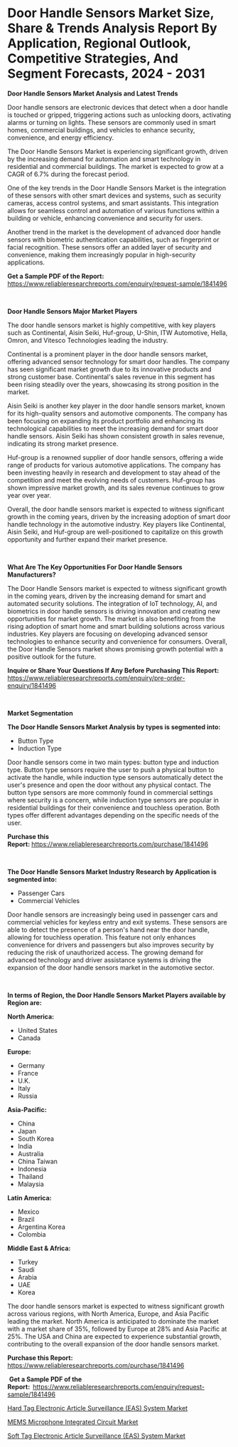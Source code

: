 <p><h1>Door Handle Sensors Market Size, Share & Trends Analysis Report By Application, Regional Outlook, Competitive Strategies, And Segment Forecasts, 2024 - 2031</h1></p><p><strong>Door Handle Sensors Market Analysis and Latest Trends</strong></p>
<p><p>Door handle sensors are electronic devices that detect when a door handle is touched or gripped, triggering actions such as unlocking doors, activating alarms or turning on lights. These sensors are commonly used in smart homes, commercial buildings, and vehicles to enhance security, convenience, and energy efficiency.</p><p>The Door Handle Sensors Market is experiencing significant growth, driven by the increasing demand for automation and smart technology in residential and commercial buildings. The market is expected to grow at a CAGR of 6.7% during the forecast period.</p><p>One of the key trends in the Door Handle Sensors Market is the integration of these sensors with other smart devices and systems, such as security cameras, access control systems, and smart assistants. This integration allows for seamless control and automation of various functions within a building or vehicle, enhancing convenience and security for users.</p><p>Another trend in the market is the development of advanced door handle sensors with biometric authentication capabilities, such as fingerprint or facial recognition. These sensors offer an added layer of security and convenience, making them increasingly popular in high-security applications.</p></p>
<p><strong>Get a Sample PDF of the Report:&nbsp;</strong> <a href="https://www.reliableresearchreports.com/enquiry/request-sample/1841496">https://www.reliableresearchreports.com/enquiry/request-sample/1841496</a></p>
<p>&nbsp;</p>
<p><strong>Door Handle Sensors Major Market Players</strong></p>
<p><p>The door handle sensors market is highly competitive, with key players such as Continental, Aisin Seiki, Huf-group, U-Shin, ITW Automotive, Hella, Omron, and Vitesco Technologies leading the industry. </p><p>Continental is a prominent player in the door handle sensors market, offering advanced sensor technology for smart door handles. The company has seen significant market growth due to its innovative products and strong customer base. Continental's sales revenue in this segment has been rising steadily over the years, showcasing its strong position in the market.</p><p>Aisin Seiki is another key player in the door handle sensors market, known for its high-quality sensors and automotive components. The company has been focusing on expanding its product portfolio and enhancing its technological capabilities to meet the increasing demand for smart door handle sensors. Aisin Seiki has shown consistent growth in sales revenue, indicating its strong market presence.</p><p>Huf-group is a renowned supplier of door handle sensors, offering a wide range of products for various automotive applications. The company has been investing heavily in research and development to stay ahead of the competition and meet the evolving needs of customers. Huf-group has shown impressive market growth, and its sales revenue continues to grow year over year.</p><p>Overall, the door handle sensors market is expected to witness significant growth in the coming years, driven by the increasing adoption of smart door handle technology in the automotive industry. Key players like Continental, Aisin Seiki, and Huf-group are well-positioned to capitalize on this growth opportunity and further expand their market presence.</p></p>
<p>&nbsp;</p>
<p><strong>What Are The Key Opportunities For Door Handle Sensors Manufacturers?</strong></p>
<p><p>The Door Handle Sensors market is expected to witness significant growth in the coming years, driven by the increasing demand for smart and automated security solutions. The integration of IoT technology, AI, and biometrics in door handle sensors is driving innovation and creating new opportunities for market growth. The market is also benefiting from the rising adoption of smart home and smart building solutions across various industries. Key players are focusing on developing advanced sensor technologies to enhance security and convenience for consumers. Overall, the Door Handle Sensors market shows promising growth potential with a positive outlook for the future.</p></p>
<p><strong>Inquire or Share Your Questions If Any Before Purchasing This Report:</strong> <a href="https://www.reliableresearchreports.com/enquiry/pre-order-enquiry/1841496">https://www.reliableresearchreports.com/enquiry/pre-order-enquiry/1841496</a></p>
<p>&nbsp;</p>
<p><strong>Market Segmentation</strong></p>
<p><strong>The Door Handle Sensors Market Analysis by types is segmented into:</strong></p>
<p><ul><li>Button Type</li><li>Induction Type</li></ul></p>
<p><p>Door handle sensors come in two main types: button type and induction type. Button type sensors require the user to push a physical button to activate the handle, while induction type sensors automatically detect the user's presence and open the door without any physical contact. The button type sensors are more commonly found in commercial settings where security is a concern, while induction type sensors are popular in residential buildings for their convenience and touchless operation. Both types offer different advantages depending on the specific needs of the user.</p></p>
<p><strong>Purchase this Report:&nbsp;</strong><a href="https://www.reliableresearchreports.com/purchase/1841496">https://www.reliableresearchreports.com/purchase/1841496</a></p>
<p>&nbsp;</p>
<p><strong>The Door Handle Sensors Market Industry Research by Application is segmented into:</strong></p>
<p><ul><li>Passenger Cars</li><li>Commercial Vehicles</li></ul></p>
<p><p>Door handle sensors are increasingly being used in passenger cars and commercial vehicles for keyless entry and exit systems. These sensors are able to detect the presence of a person's hand near the door handle, allowing for touchless operation. This feature not only enhances convenience for drivers and passengers but also improves security by reducing the risk of unauthorized access. The growing demand for advanced technology and driver assistance systems is driving the expansion of the door handle sensors market in the automotive sector.</p></p>
<p>&nbsp;</p>
<p><strong>In terms of Region, the Door Handle Sensors Market Players available by Region are:</strong></p>
<p>
    <p> <strong> North America: </strong>
        <ul>
            <li>United States</li>
            <li>Canada</li>
        </ul>
        </p> 
    <p> <strong> Europe: </strong>
        <ul>
            <li>Germany</li>
            <li>France</li>
            <li>U.K.</li>
            <li>Italy</li>
            <li>Russia</li>
        </ul>
        </p> 
    <p> <strong> Asia-Pacific: </strong>
        <ul>
            <li>China</li>
            <li>Japan</li>
            <li>South Korea</li>
            <li>India</li>
            <li>Australia</li>
            <li>China Taiwan</li>
            <li>Indonesia</li>
            <li>Thailand</li>
            <li>Malaysia</li>
        </ul>
        </p> 
    <p> <strong> Latin America: </strong>
        <ul>
            <li>Mexico</li>
            <li>Brazil</li>
            <li>Argentina Korea</li>
            <li>Colombia</li>
        </ul>
        </p> 
    <p> <strong> Middle East & Africa: </strong>
        <ul>
            <li>Turkey</li>
            <li>Saudi</li>
            <li>Arabia</li>
            <li>UAE</li>
            <li>Korea</li>
        </ul>
    </p>
    </p>
<p><p>The door handle sensors market is expected to witness significant growth across various regions, with North America, Europe, and Asia Pacific leading the market. North America is anticipated to dominate the market with a market share of 35%, followed by Europe at 28% and Asia Pacific at 25%. The USA and China are expected to experience substantial growth, contributing to the overall expansion of the door handle sensors market.</p></p>
<p><strong>Purchase this Report: </strong><a href="https://www.reliableresearchreports.com/purchase/1841496">https://www.reliableresearchreports.com/purchase/1841496</a></p>
<p>&nbsp;<strong>Get a Sample PDF of the Report:&nbsp;&nbsp;</strong><a href="https://www.reliableresearchreports.com/enquiry/request-sample/1841496">https://www.reliableresearchreports.com/enquiry/request-sample/1841496</a></p>
<p><strong></strong></p>
<p><p><a href="https://view.publitas.com/reportprime-1/hard-tag-electronic-article-surveillance-eas-system-market-with-the-goal-of-estimating-the-market-size-and-future-growth-potential-of-various-market-segments-based-on-component-applications-end-user-and-region/">Hard Tag Electronic Article Surveillance (EAS) System Market</a></p><p><a href="https://view.publitas.com/reportprime-1/mems-microphone-integrated-circuit-market-size-growth-and-forecast-from-2023-2030/">MEMS Microphone Integrated Circuit Market</a></p><p><a href="https://view.publitas.com/reportprime-1/soft-tag-electronic-article-surveillance-eas-system-market-provides-a-comprehensive-analysis-including-a-macro-overview-of-the-market-as-well-as-micro-details-such-as-market-size-and-competitive-landscape/">Soft Tag Electronic Article Surveillance (EAS) System Market</a></p></p>